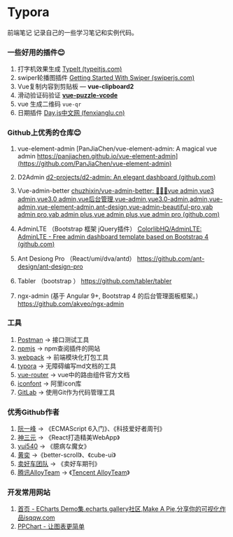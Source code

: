 # Typora
 前端笔记
 记录自己的一些学习笔记和实例代码。

### 一些好用的插件😊

1. 打字机效果生成 [TypeIt (typeitjs.com)](https://typeitjs.com/)
2. swiper轮播图插件 [Getting Started With Swiper (swiperjs.com)](https://swiperjs.com/get-started) 
3. Vue复制内容到剪贴板 — **vue-clipboard2**
4. 滑动验证码验证   **[vue-puzzle-vcode](https://gitee.com/beeworkshop/vue-puzzle-vcode)**
5. vue 生成二维码   `vue-qr`
6. 日期插件 [Day.js中文网 (fenxianglu.cn)](https://dayjs.fenxianglu.cn/)   

### Github上优秀的仓库😊

1. vue-element-admin   [PanJiaChen/vue-element-admin: A magical vue admin https://panjiachen.github.io/vue-element-admin](https://github.com/PanJiaChen/vue-element-admin)

2. D2Admin [d2-projects/d2-admin: An elegant dashboard (github.com)](https://github.com/d2-projects/d2-admin)

3. Vue-admin-better  [chuzhixin/vue-admin-better: 🚀🚀🚀vue admin,vue3 admin,vue3.0 admin,vue后台管理,vue-admin,vue3.0-admin,admin,vue-admin,vue-element-admin,ant-design,vue-admin-beautiful-pro,vab admin pro,vab admin plus,vue admin plus,vue admin pro (github.com)](https://github.com/chuzhixin/vue-admin-better)
4. AdminLTE （Bootstrap 框架  jQuery插件） [ColorlibHQ/AdminLTE: AdminLTE - Free admin dashboard template based on Bootstrap 4 (github.com)](https://github.com/ColorlibHQ/AdminLTE)

5.  Ant Desiong Pro   （React/umi/dva/antd） https://github.com/ant-design/ant-design-pro
6.  Tabler （bootstrap ） https://github.com/tabler/tabler

7.  ngx-admin (基于 Angular 9+, Bootstrap 4 的后台管理面板框架。)  https://github.com/akveo/ngx-admin

### 工具

1. [Postman](https://www.getpostman.com/) -> 接口测试工具
2. [npmjs](https://www.npmjs.com/) -> npm查阅插件的网站
3. [webpack](https://www.webpackjs.com/) -> 前端模块化打包工具
4. [typora](https://www.typora.io/) -> 无障碍编写md文档的工具
5. [vue-router](https://router.vuejs.org/) -> vue中的路由组件官方文档
6. [iconfont](https://www.iconfont.cn/) -> 阿里icon库
7. [GitLab](https://about.gitlab.com/) -> 使用Git作为代码管理工具

### 优秀Github作者

1. [阮一峰](https://github.com/ruanyf) -> 《ECMAScript 6入门》、《科技爱好者周刊》
2. [神三元](https://github.com/sanyuan0704) -> 《React打造精美WebApp》
3. [yui540](https://github.com/yui540) -> 《臆病な魔女》
4. [黄奕](https://github.com/ustbhuangyi) ->《better-scroll》、《cube-ui》
5. [卖好车团队](https://github.com/maihaoche) -> 《卖好车期刊》
6. [腾讯AlloyTeam](https://github.com/AlloyTeam) -> 《[Tencent AlloyTeam](http://alloyteam.github.io/)》

### 开发常用网站

1. [首页 - ECharts Demo集,echarts gallery社区,Make A Pie,分享你的可视化作品isqqw.com](https://www.isqqw.com/homepage)
2. [PPChart - 让图表更简单](http://ppchart.com/#/)